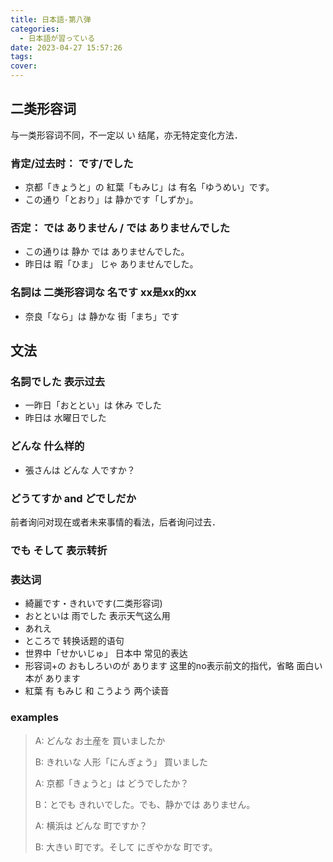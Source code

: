 ```yaml
---
title: 日本語-第八弹
categories:
  - 日本語が習っている
date: 2023-04-27 15:57:26
tags:
cover:
---
```


## 二类形容词

与一类形容词不同，不一定以 い 结尾，亦无特定变化方法．

### 肯定/过去时： です/でした

- 京都「きょうと」の 紅葉「もみじ」は 有名「ゆうめい」です。
- この通り「とおり」は 静かです「しずか」。

### 否定： では ありません / では ありませんでした

- この通りは 静か では ありませんでした。
- 昨日は 暇「ひま」 じゃ ありませんでした。

### 名詞は 二类形容词な 名です xx是xx的xx

- 奈良「なら」は 静かな 街「まち」です

## 文法

### 名詞でした 表示过去

- 一昨日「おととい」は 休み でした
- 昨日は 水曜日でした

### どんな 什么样的

- 張さんは どんな 人ですか？

### どうてすか and どでしだか

前者询问对现在或者未来事情的看法，后者询问过去．

### でも そして 表示转折

### 表达词

- 綺麗です・きれいです(二类形容词)
- おとといは 雨でした 表示天气这么用
- あれえ
- ところで 转换话题的语句
- 世界中「せかいじゅ」 日本中 常见的表达
- 形容词+の おもしろいのが あります 这里的no表示前文的指代，省略 面白い本が あります
- 紅葉 有 もみじ 和 こうよう 两个读音

### examples

> A: どんな お土産を 買いましたか
>
> B: きれいな 人形「にんぎょう」 買いました
>
> A: 京都「きょうと」は どうでしたか？
>
> B：とでも きれいでした。でも、静かでは ありません。
>
> A: 横浜は どんな 町ですか？
>
> B: 大きい 町です。そして にぎやかな 町です。
